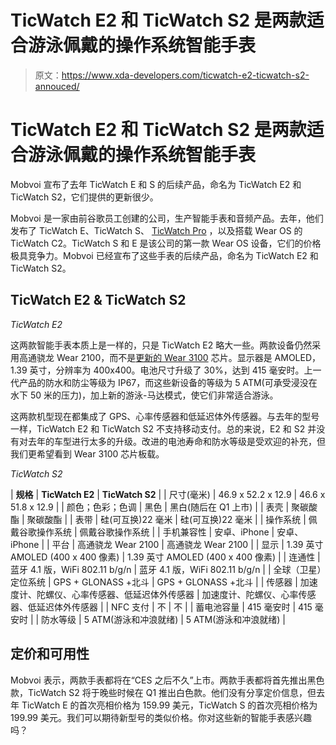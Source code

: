 # TicWatch E2 和 TicWatch S2 是两款适合游泳佩戴的操作系统智能手表

> 原文：<https://www.xda-developers.com/ticwatch-e2-ticwatch-s2-annouced/>

# TicWatch E2 和 TicWatch S2 是两款适合游泳佩戴的操作系统智能手表

Mobvoi 宣布了去年 TicWatch E 和 S 的后续产品，命名为 TicWatch E2 和 TicWatch S2，它们提供的更新很少。

Mobvoi 是一家由前谷歌员工创建的公司，生产智能手表和音频产品。去年，他们发布了 TicWatch E、TicWatch S、 [TicWatch Pro](https://www.xda-developers.com/ticwatch-pro-layered-display-30-day-battery/) ，以及搭载 Wear OS 的 TicWatch C2。TicWatch S 和 E 是该公司的第一款 Wear OS 设备，它们的价格极具竞争力。Mobvoi 已经宣布了这些手表的后续产品，命名为 TicWatch E2 和 TicWatch S2。

## TicWatch E2 & TicWatch S2

*TicWatch E2*

这两款智能手表本质上是一样的，只是 TicWatch E2 略大一些。两款设备仍然采用高通骁龙 Wear 2100，而不是[更新的 Wear 3100](https://www.xda-developers.com/qualcomm-snapdragon-wear-3100-wear-os-smartwatch/) 芯片。显示器是 AMOLED，1.39 英寸，分辨率为 400x400。电池尺寸升级了 30%，达到 415 毫安时。上一代产品的防水和防尘等级为 IP67，而这些新设备的等级为 5 ATM(可承受浸没在水下 50 米的压力)，加上新的游泳-马达模式，使它们非常适合游泳。

这两款机型现在都集成了 GPS、心率传感器和低延迟体外传感器。与去年的型号一样，TicWatch E2 和 TicWatch S2 不支持移动支付。总的来说，E2 和 S2 并没有对去年的车型进行太多的升级。改进的电池寿命和防水等级是受欢迎的补充，但我们更希望看到 Wear 3100 芯片板载。

*TicWatch S2*

| **规格** | **TicWatch E2** | **TicWatch S2** |
| 尺寸(毫米) | 46.9 x 52.2 x 12.9 | 46.6 x 51.8 x 12.9 |
| 颜色；色彩；色调 | 黑色 | 黑白(随后在 Q1 上市) |
| 表壳 | 聚碳酸酯 | 聚碳酸酯 |
| 表带 | 硅(可互换)22 毫米 | 硅(可互换)22 毫米 |
| 操作系统 | 佩戴谷歌操作系统 | 佩戴谷歌操作系统 |
| 手机兼容性 | 安卓、iPhone | 安卓、iPhone |
| 平台 | 高通骁龙 Wear 2100 | 高通骁龙 Wear 2100 |
| 显示 | 1.39 英寸 AMOLED (400 x 400 像素) | 1.39 英寸 AMOLED (400 x 400 像素) |
| 连通性 | 蓝牙 4.1 版，WiFi 802.11 b/g/n | 蓝牙 4.1 版，WiFi 802.11 b/g/n |
| 全球（卫星）定位系统 | GPS + GLONASS +北斗 | GPS + GLONASS +北斗 |
| 传感器 | 加速度计、陀螺仪、心率传感器、低延迟体外传感器 | 加速度计、陀螺仪、心率传感器、低延迟体外传感器 |
| NFC 支付 | 不 | 不 |
| 蓄电池容量 | 415 毫安时 | 415 毫安时 |
| 防水等级 | 5 ATM(游泳和冲浪就绪) | 5 ATM(游泳和冲浪就绪) |

## 定价和可用性

Mobvoi 表示，两款手表都将在“CES 之后不久”上市。两款手表都将首先推出黑色款，TicWatch S2 将于晚些时候在 Q1 推出白色款。他们没有分享定价信息，但去年 TicWatch E 的首次亮相价格为 159.99 美元，TicWatch S 的首次亮相价格为 199.99 美元。我们可以期待新型号的类似价格。你对这些新的智能手表感兴趣吗？